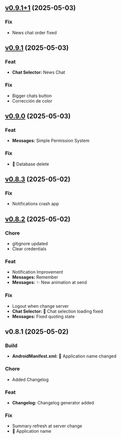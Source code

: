 
<a name="v0.9.1+1"></a>
## [v0.9.1+1](https://github.com/MagincyanGames/DongoChat/compare/v0.9.1...v0.9.1+1) (2025-05-03)

### Fix

* News chat order fixed


<a name="v0.9.1"></a>
## [v0.9.1](https://github.com/MagincyanGames/DongoChat/compare/v0.9.0...v0.9.1) (2025-05-03)

### Feat

* **Chat Selector:** News Chat

### Fix

* Bigger chats button
* Corrección de color


<a name="v0.9.0"></a>
## [v0.9.0](https://github.com/MagincyanGames/DongoChat/compare/v0.8.3...v0.9.0) (2025-05-03)

### Feat

* **Messages:** Simple Permission System

### Fix

* :bug: Database delete


<a name="v0.8.3"></a>
## [v0.8.3](https://github.com/MagincyanGames/DongoChat/compare/v0.8.2...v0.8.3) (2025-05-02)

### Fix

* Notifications crash app


<a name="v0.8.2"></a>
## [v0.8.2](https://github.com/MagincyanGames/DongoChat/compare/v0.8.1...v0.8.2) (2025-05-02)

### Chore

* gitignore updated
* Clear credentials

### Feat

* Notification Improvement
* **Messages:** Remember
* **Messages:** :sparkles: New animation at send

### Fix

* Logout when change server
* **Chat Selector:** :bug: Chat selection loading fixed
* **Messages:** Fixed quoting state


<a name="v0.8.1"></a>
## v0.8.1 (2025-05-02)

### Build

* **AndroidManifest.xml:** :truck: Application name changed

### Chore

* Added Changelog

### Feat

* **Changelog:** Changelog generator added

### Fix

* Summary refresh at server change
* :truck: Application name


